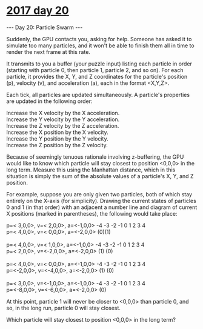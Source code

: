 # [2017 day 20](https://adventofcode.com/2017/day/20)

--- Day 20: Particle Swarm ---

Suddenly, the GPU contacts you, asking for help. Someone has asked it to simulate too many particles, and it won't be able to finish them all in time to render the next frame at this rate.



It transmits to you a buffer (your puzzle input) listing each particle in order (starting with particle 0, then particle 1, particle 2, and so on). For each particle, it provides the X, Y, and Z coordinates for the particle's position (p), velocity (v), and acceleration (a), each in the format <X,Y,Z>.



Each tick, all particles are updated simultaneously. A particle's properties are updated in the following order:



Increase the X velocity by the X acceleration.\
Increase the Y velocity by the Y acceleration.\
Increase the Z velocity by the Z acceleration.\
Increase the X position by the X velocity.\
Increase the Y position by the Y velocity.\
Increase the Z position by the Z velocity.



Because of seemingly tenuous rationale involving z-buffering, the GPU would like to know which particle will stay closest to position <0,0,0> in the long term. Measure this using the Manhattan distance, which in this situation is simply the sum of the absolute values of a particle's X, Y, and Z position.



For example, suppose you are only given two particles, both of which stay entirely on the X-axis (for simplicity). Drawing the current states of particles 0 and 1 (in that order) with an adjacent a number line and diagram of current X positions (marked in parentheses), the following would take place:



p=< 3,0,0>, v=< 2,0,0>, a=<-1,0,0>    -4 -3 -2 -1  0  1  2  3  4\
p=< 4,0,0>, v=< 0,0,0>, a=<-2,0,0>                         (0)(1)\
\
p=< 4,0,0>, v=< 1,0,0>, a=<-1,0,0>    -4 -3 -2 -1  0  1  2  3  4\
p=< 2,0,0>, v=<-2,0,0>, a=<-2,0,0>                      (1)   (0)\
\
p=< 4,0,0>, v=< 0,0,0>, a=<-1,0,0>    -4 -3 -2 -1  0  1  2  3  4\
p=<-2,0,0>, v=<-4,0,0>, a=<-2,0,0>          (1)               (0)\
\
p=< 3,0,0>, v=<-1,0,0>, a=<-1,0,0>    -4 -3 -2 -1  0  1  2  3  4\
p=<-8,0,0>, v=<-6,0,0>, a=<-2,0,0>                         (0)



At this point, particle 1 will never be closer to <0,0,0> than particle 0, and so, in the long run, particle 0 will stay closest.



Which particle will stay closest to position <0,0,0> in the long term?



